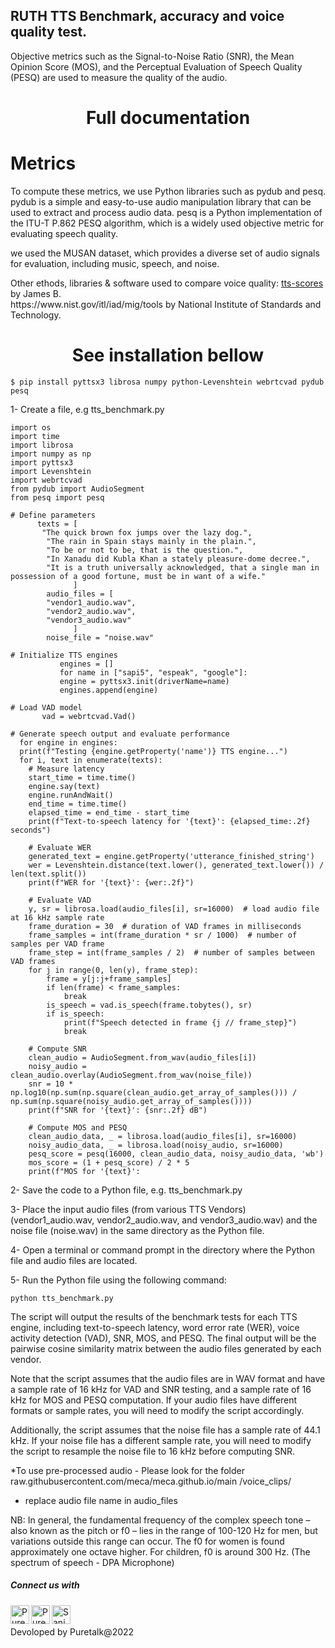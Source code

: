 <!-- version tag -->

 
RUTH TTS Benchmark, accuracy and voice quality test.
---
Objective metrics such as the Signal-to-Noise Ratio (SNR), the Mean Opinion Score (MOS), and the Perceptual Evaluation of Speech Quality (PESQ) are used to measure the quality of the audio.


# <div align="center">Full documentation</div>


# Metrics

To compute these metrics, we use Python libraries such as pydub and pesq. pydub is a simple and easy-to-use audio manipulation library that can be used to extract and process audio data. pesq is a Python implementation of the ITU-T P.862 PESQ algorithm, which is a widely used objective metric for evaluating speech quality.

we used the MUSAN dataset, which provides a diverse set of audio signals for evaluation, including music, speech, and noise. 

<p>Other ethods, libraries & software used to compare voice quality: <a href="https://pypi.org/project/tts-scores/"> tts-scores</a> by James B. <br> https://www.nist.gov/itl/iad/mig/tools by National Institute of Standards and Technology.</p>

# <div align="center">See installation bellow</div>

    $ pip install pyttsx3 librosa numpy python-Levenshtein webrtcvad pydub pesq

1- Create a file, e.g tts_benchmark.py
   
    import os
    import time
    import librosa
    import numpy as np
    import pyttsx3
    import Levenshtein
    import webrtcvad
    from pydub import AudioSegment
    from pesq import pesq

    # Define parameters
          texts = [
           "The quick brown fox jumps over the lazy dog.",
            "The rain in Spain stays mainly in the plain.",
            "To be or not to be, that is the question.",
            "In Xanadu did Kubla Khan a stately pleasure-dome decree.",
            "It is a truth universally acknowledged, that a single man in possession of a good fortune, must be in want of a wife."
                  ]
            audio_files = [
            "vendor1_audio.wav",
            "vendor2_audio.wav",
            "vendor3_audio.wav"
                  ]
            noise_file = "noise.wav"

    # Initialize TTS engines
               engines = []
               for name in ["sapi5", "espeak", "google"]:
               engine = pyttsx3.init(driverName=name)
               engines.append(engine)

    # Load VAD model
           vad = webrtcvad.Vad()

    # Generate speech output and evaluate performance
      for engine in engines:
      print(f"Testing {engine.getProperty('name')} TTS engine...")
      for i, text in enumerate(texts):
        # Measure latency
        start_time = time.time()
        engine.say(text)
        engine.runAndWait()
        end_time = time.time()
        elapsed_time = end_time - start_time
        print(f"Text-to-speech latency for '{text}': {elapsed_time:.2f} seconds")

        # Evaluate WER
        generated_text = engine.getProperty('utterance_finished_string')
        wer = Levenshtein.distance(text.lower(), generated_text.lower()) / len(text.split())
        print(f"WER for '{text}': {wer:.2f}")

        # Evaluate VAD
        y, sr = librosa.load(audio_files[i], sr=16000)  # load audio file at 16 kHz sample rate
        frame_duration = 30  # duration of VAD frames in milliseconds
        frame_samples = int(frame_duration * sr / 1000)  # number of samples per VAD frame
        frame_step = int(frame_samples / 2)  # number of samples between VAD frames
        for j in range(0, len(y), frame_step):
            frame = y[j:j+frame_samples]
            if len(frame) < frame_samples:
                break
            is_speech = vad.is_speech(frame.tobytes(), sr)
            if is_speech:
                print(f"Speech detected in frame {j // frame_step}")
                break

        # Compute SNR
        clean_audio = AudioSegment.from_wav(audio_files[i])
        noisy_audio = clean_audio.overlay(AudioSegment.from_wav(noise_file))
        snr = 10 * np.log10(np.sum(np.square(clean_audio.get_array_of_samples())) / np.sum(np.square(noisy_audio.get_array_of_samples())))
        print(f"SNR for '{text}': {snr:.2f} dB")

        # Compute MOS and PESQ
        clean_audio_data, _ = librosa.load(audio_files[i], sr=16000)
        noisy_audio_data, _ = librosa.load(noisy_audio, sr=16000)
        pesq_score = pesq(16000, clean_audio_data, noisy_audio_data, 'wb')
        mos_score = (1 + pesq_score) / 2 * 5
        print(f"MOS for '{text}':

   
   
   

2- Save the code to a Python file, e.g. tts_benchmark.py

3- Place the input audio files (from various TTS Vendors) (vendor1_audio.wav, vendor2_audio.wav, and vendor3_audio.wav) and the noise file (noise.wav) in the same directory as the Python file.

4- Open a terminal or command prompt in the directory where the Python file and audio files are located.

5- Run the Python file using the following command:
 
 
 
   
    python tts_benchmark.py


The script will output the results of the benchmark tests for each TTS engine, including text-to-speech latency, word error rate (WER), voice activity detection (VAD), SNR, MOS, and PESQ. The final output will be the pairwise cosine similarity matrix between the audio files generated by each vendor.

Note that the script assumes that the audio files are in WAV format and have a sample rate of 16 kHz for VAD and SNR testing, and a sample rate of 16 kHz for MOS and PESQ computation. If your audio files have different formats or sample rates, you will need to modify the script accordingly.

Additionally, the script assumes that the noise file has a sample rate of 44.1 kHz. If your noise file has a different sample rate, you will need to modify the script to resample the noise file to 16 kHz before computing SNR.

*To use pre-processed audio - Please look for the folder raw.githubusercontent.com/meca/meca.github.io/main
/voice_clips/


* replace audio file name in audio_files


NB: In general, the fundamental frequency of the complex speech tone – also known as the pitch or f0 – lies in the range of 100-120 Hz for men, but variations outside this range can occur. The f0 for women is found approximately one octave higher. For children, f0 is around 300 Hz. (The spectrum of speech - DPA Microphone)



<!-- for social connects -->
##### <p>Connect us with </p>


[<img align="left" alt="Puretalk | LinkedIn" width="30px" src="https://img.icons8.com/color/48/000000/linkedin.png" />][linkedin][<img align="left" alt="Puretalk | Twitter" width="30px" src="https://img.icons8.com/fluent/48/000000/twitter.png" />][twitter][<img align ="left" alt="Sanjaypranav" width="30px" src="https://img.icons8.com/color/48/000000/gmail.png" />][gmail]


[linkedin]: https://www.linkedin.com/company/puretalkai/
[twitter]: https://twitter.com/puretalka
[gmail]: mailto:info@puretalk.ai
<br>
<br>
Devoloped by Puretalk@2022 
<br>
<!-- <img src="data/img/ruth_g.png" width=50px height='50px'> -->
